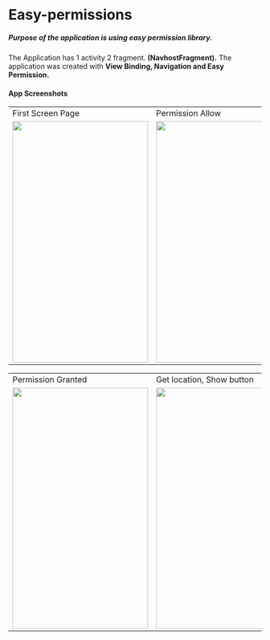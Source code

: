 # Easy-permissions
  ##### Purpose of the application is using easy permission library.
  The Application has 1 activity 2 fragment. <b>(NavhostFragment).</b> The application was created with <b>View Binding, Navigation and Easy Permission.</b>

#### App Screenshots

<table>
  <tr>
    <td>First Screen Page</td>
     <td>Permission Allow</td>
     <td>İf User Deny</td>
  </tr>
  <tr>
    <td><img src="https://user-images.githubusercontent.com/66143323/133923621-b6c25000-e1f7-4e9d-85c5-eb3448b284f1.png" width=270 height=480></td>
    <td><img src="https://user-images.githubusercontent.com/66143323/133923653-cb8a24f7-b457-493b-8b20-a540ec63b318.png" width=270 height=480></td>
    <td><img src="https://user-images.githubusercontent.com/66143323/133923810-5543df21-c84b-4260-abda-4067a12e785c.png" width=270 height=480></td>
  </tr>
 </table>


<table>
  <tr>
    <td>Permission Granted</td>
     <td>Get location, Show button</td>
     <td>User Location with Marker</td>
  </tr>
  <tr>
    <td><img src="https://user-images.githubusercontent.com/66143323/133923853-3bb34e32-ee0a-4ae7-9b3c-73410cf947a3.png" width=270 height=480></td>
    <td><img src="https://user-images.githubusercontent.com/66143323/133923854-a26504c7-628b-449f-9666-fd168b34f53e.png" width=270 height=480></td>
    <td><img src="https://user-images.githubusercontent.com/66143323/133923855-af86472d-01cb-41ab-8fc7-1dbc1b1de157.png" width=270 height=480></td>
  </tr>
 </table>

 
